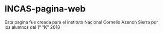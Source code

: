 # INCAS-pagina-web
Esta pagina fue creada para el instituto Nacional Cornelio Azenon Sierra por los alumnos del 1° "K" 2018 
